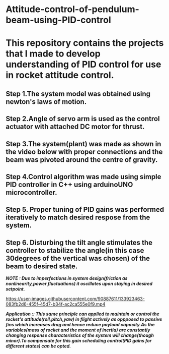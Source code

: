 # Attitude-control-of-pendulum-beam-using-PID-control

# This repository contains the projects that I made to develop understanding of PID control for use in rocket attitude control.

## Step 1.The system model was obtained using newton's laws of motion.
## Step 2.Angle of servo arm is used as the control actuator with attached DC motor for thrust.
## Step 3.The system(plant) was made as shown in the video below with proper connections and the beam was pivoted around the centre of gravity.
## Step 4.Control algorithm was made using simple PID controller in C++ using arduinoUNO microcontroller.
## Step 5. Proper tuning of PID gains was performed iteratively to match desired respose from the system.
## Step 6. Disturbing the tilt angle stimulates the controller to stabilize the angle(in this case 30degrees of the vertical was chosen) of the beam to desired state.
***NOTE : Due to imperfections in system design(friction as nonlinearity,power fluctuations) it oscillates upon staying in desired setpoint.***





https://user-images.githubusercontent.com/90887611/133923463-083fb2d6-455f-45d7-b34f-ac2ca555e0f9.mp4

***Application :: This same principle can applied to maintain or control the rocket's attitude(roll,pitch,yaw) in flight actively as oppposed to passive fins which increases drag and hence reduce payload capacity.As the variables(mass of rocket and the moment of inertia) are constantly changing response characteristics of the system will change(though minor).To compensate for this gain scheduling control(PID gains for different states) can be opted.***







